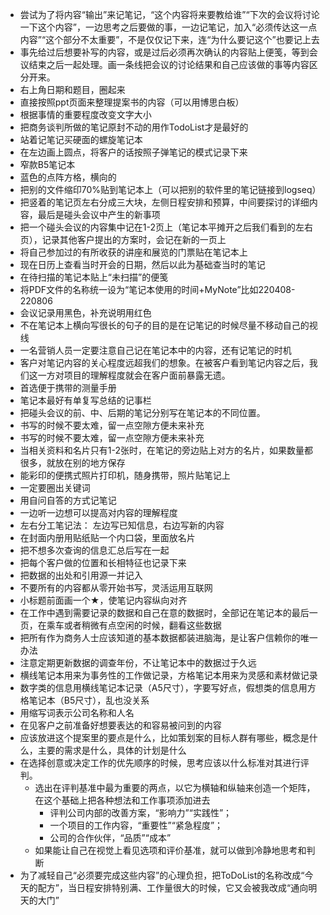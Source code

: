 
- 尝试为了将内容“输出”来记笔记，“这个内容将来要教给谁”“下次的会议将讨论一下这个内容”，一边思考之后要做的事，一边记笔记，加入“必须传达这一点内容”“这个部分不太重要”，不是仅仅记下来，连“为什么要记这个”也要记上去
- 事先给过后想要补写的内容，或是过后必须再次确认的内容贴上便笺，等到会议结束之后一起处理。画一条线把会议的讨论结果和自己应该做的事等内容区分开来。
- 右上角日期和题目，圈起来
- 直接按照ppt页面来整理提案书的内容（可以用博思白板）
- 根据事情的重要程度改变文字大小
- 把商务谈判所做的笔记原封不动的用作TodoList才是最好的
- 站着记笔记买硬面的螺旋笔记本
- 在左边画上圆点，将客户的话按照子弹笔记的模式记录下来
- 窄款B5笔记本
- 蓝色的点阵方格，横向的
- 把别的文件缩印70%贴到笔记本上（可以把别的软件里的笔记链接到logseq）
- 把竖着的笔记页左右分成三大块，左侧日程安排和预算，中间要探讨的详细内容，最后是碰头会议中产生的新事项
- 把一个碰头会议的内容集中记在1-2页上（笔记本平摊开之后我们看到的左右页），记录其他客户提出的方案时，会记在新的一页上
- 将自己参加过的有所收获的讲座和展览的门票贴在笔记本上
- 现在日历上查看当时开会的日期，然后以此为基础查当时的笔记
- 在待扫描的笔记本贴上“未扫描”的便笺
- 将PDF文件的名称统一设为“笔记本使用的时间+MyNote”比如220408-220806
- 会议记录用黑色，补充说明用红色
- 不在笔记本上横向写很长的句子的目的是在记笔记的时候尽量不移动自己的视线
- 一名营销人员一定要注意自己记在笔记本中的内容，还有记笔记的时机
- 客户对笔记内容的关心程度远超我们的想象。在被客户看到笔记内容之后，我们这一方对项目的理解程度就会在客户面前暴露无遗。
- 首选便于携带的测量手册
- 笔记本最好有单复写总结的记事栏
- 把碰头会议的前、中、后期的笔记分别写在笔记本的不同位置。
- 书写的时候不要太难，留一点空隙方便未来补充
- 书写的时候不要太难，留一点空隙方便未来补充
- 当相关资料和名片只有1-2张时，在笔记的旁边贴上对方的名片，如果数量都很多，就放在别的地方保存
- 能彩印的便携式照片打印机，随身携带，照片贴笔记上
- 一定要圈出关键词
- 用自问自答的方式记笔记
- 一边听一边想可以提高对内容的理解程度
- 左右分工笔记法：
  左边写已知信息，右边写新的内容
- 在封面内册用贴纸贴一个内口袋，里面放名片
- 把不想多次查询的信息汇总后写在一起
- 把每个客户做的位置和长相特征也记录下来
- 把数据的出处和引用源一并记入
- 不要所有的内容都从零开始书写，灵活运用互联网
- 小标题前面画一个★，使笔记内容纵向对齐
- 在工作中遇到需要记录的数据和自己在意的数据时，全部记在笔记本的最后一页，在乘车或者稍微有点空闲的时候，翻看这些数据
- 把所有作为商务人士应该知道的基本数据都装进脑海，是让客户信赖你的唯一办法
- 注意定期更新数据的调查年份，不让笔记本中的数据过于久远
- 横线笔记本用来为事务性的工作做记录，方格笔记本用来为灵感和素材做记录
- 数字类的信息用横线笔记本记录（A5尺寸），字要写好点，假想类的信息用方格笔记本（B5尺寸），乱也没关系
- 用缩写词表示公司名称和人名
- 在见客户之前准备好想要表达的和容易被问到的内容
- 应该放进这个提案里的要点是什么，比如策划案的目标人群有哪些，概念是什么，主要的需求是什么，具体的计划是什么
- 在选择创意或决定工作的优先顺序的时候，思考应该以什么标准对其进行评判。
	- 选出在评判基准中最为重要的两点，以它为横轴和纵轴来创造一个矩阵，在这个基础上把各种想法和工作事项添加进去
		- 评判公司内部的改善方案，“影响力”“实践性”；
		- 一个项目的工作内容，“重要性”“紧急程度”；
		- 公司的合作伙伴，“品质”“成本”
	- 如果能让自己在视觉上看见选项和评价基准，就可以做到冷静地思考和判断
- 为了减轻自己“必须要完成这些内容”的心理负担，把ToDoList的名称改成“今天的配方”，当日程安排特别满、工作量很大的时候，它又会被我改成“通向明天的大门”
